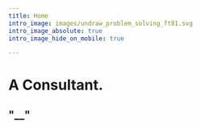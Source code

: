 ```yaml
---
title: Home
intro_image: images/undraw_problem_solving_ft81.svg
intro_image_absolute: true
intro_image_hide_on_mobile: true

---
```

# A Consultant.

## "__"